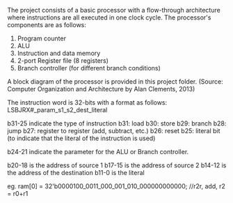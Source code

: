 The project consists of a basic processor with a flow-through architecture where instructions are all executed in one clock cycle. 
The processor's components are as follows:
1. Program counter
2. ALU
3. Instruction and data memory 
4. 2-port Register file (8 registers)
5. Branch controller (for different branch conditions)

A block diagram of the processor is provided in this project folder. (Source: Computer Organization and Architecture by Alan Clements, 2013)

The instruction word is 32-bits with a format as follows:
LSBJRX#_param_s1_s2_dest_literal

b31-25 indicate the type of instruction
b31: load 
b30: store 
b29: branch
b28: jump
b27: register to register (add, subtract, etc.)
b26: reset
b25: literal bit (to indicate that the literal of the instruction is used)

b24-21 indicate the parameter for the ALU or Branch controller.

b20-18 is the address of source 1 
b17-15 is the address of source 2
b14-12 is the address of the destination
b11-0 is the literal

eg. ram[0] 	= 32'b0000100_0011_000_001_010_000000000000;	//r2r, add, r2 = r0+r1
